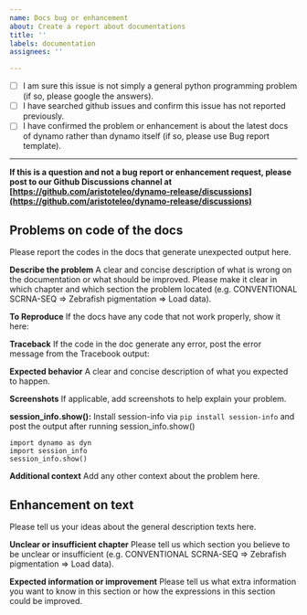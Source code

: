 ```yaml
---
name: Docs bug or enhancement
about: Create a report about documentations
title: ''
labels: documentation
assignees: ''

---
```


- [ ] I am sure this issue is not simply a general python programming problem
      (if so, please google the answers).
- [ ] I have searched github issues and confirm this issue has not reported previously.
- [ ] I have confirmed the problem or enhancement is about the latest docs of dynamo rather than dynamo itself (if so, please use Bug report template).

---

**If this is a question and not a bug report or enhancement request, please post to our Github Discussions channel at [https://github.com/aristoteleo/dynamo-release/discussions](https://github.com/aristoteleo/dynamo-release/discussions)**

## Problems on code of the docs
Please report the codes in the docs that generate unexpected output here. 

**Describe the problem**
A clear and concise description of what is wrong on the documentation or what should be improved.
Please make it clear in which chapter and which section the problem located (e.g. CONVENTIONAL SCRNA-SEQ => Zebrafish pigmentation => Load data). 

**To Reproduce**
If the docs have any code that not work properly, show it here: 

**Traceback**
If the code in the doc generate any error, post the error message from the Tracebook output: 

**Expected behavior**
A clear and concise description of what you expected to happen.

**Screenshots**
If applicable, add screenshots to help explain your problem.

**session_info.show():**
Install session-info via `pip install session-info` and post the output after running session_info.show()

```
import dynamo as dyn
import session_info
session_info.show()
```

**Additional context**
Add any other context about the problem here.

## Enhancement on text
Please tell us your ideas about the general description texts here. 

**Unclear or insufficient chapter**
Please tell us which section you believe to be unclear or insufficient (e.g. CONVENTIONAL SCRNA-SEQ => Zebrafish pigmentation => Load data). 

**Expected information or improvement**
Please tell us what extra information you want to know in this section or how the expressions in this section could be improved.
